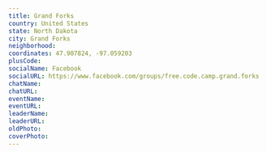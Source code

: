 ```yaml
---
title: Grand Forks
country: United States
state: North Dakota
city: Grand Forks
neighborhood: 
coordinates: 47.907824, -97.059203
plusCode:
socialName: Facebook
socialURL: https://www.facebook.com/groups/free.code.camp.grand.forks
chatName:
chatURL:
eventName:
eventURL:
leaderName:
leaderURL:
oldPhoto: 
coverPhoto:
---
```

